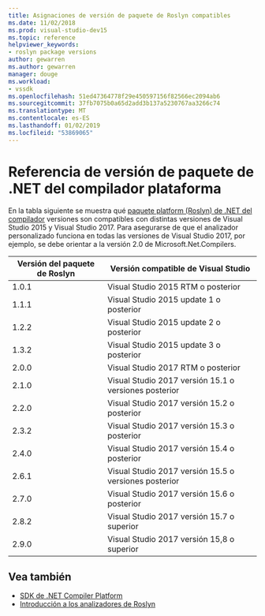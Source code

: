 ```yaml
---
title: Asignaciones de versión de paquete de Roslyn compatibles
ms.date: 11/02/2018
ms.prod: visual-studio-dev15
ms.topic: reference
helpviewer_keywords:
- roslyn package versions
author: gewarren
ms.author: gewarren
manager: douge
ms.workload:
- vssdk
ms.openlocfilehash: 51ed47364778f29e450597156f82566ec2094ab6
ms.sourcegitcommit: 37fb7075b0a65d2add3b137a5230767aa3266c74
ms.translationtype: MT
ms.contentlocale: es-ES
ms.lasthandoff: 01/02/2019
ms.locfileid: "53869065"
---
```

# <a name="net-compiler-platform-package-version-reference"></a>Referencia de versión de paquete de .NET del compilador plataforma

En la tabla siguiente se muestra qué [paquete platform (Roslyn) de .NET del compilador](https://www.nuget.org/packages/Microsoft.Net.Compilers/) versiones son compatibles con distintas versiones de Visual Studio 2015 y Visual Studio 2017. Para asegurarse de que el analizador personalizado funciona en todas las versiones de Visual Studio 2017, por ejemplo, se debe orientar a la versión 2.0 de Microsoft.Net.Compilers.

| Versión del paquete de Roslyn | Versión compatible de Visual Studio |
| - | - |
| 1.0.1 | Visual Studio 2015 RTM o posterior |
| 1.1.1 | Visual Studio 2015 update 1 o posterior |
| 1.2.2 | Visual Studio 2015 update 2 o posterior |
| 1.3.2 | Visual Studio 2015 update 3 o posterior |
| 2.0.0 | Visual Studio 2017 RTM o posterior |
| 2.1.0 | Visual Studio 2017 versión 15.1 o versiones posterior |
| 2.2.0 | Visual Studio 2017 versión 15.2 o posterior |
| 2.3.2 | Visual Studio 2017 versión 15.3 o posterior |
| 2.4.0 | Visual Studio 2017 versión 15.4 o posterior |
| 2.6.1 | Visual Studio 2017 versión 15.5 o versiones posterior |
| 2.7.0 | Visual Studio 2017 versión 15.6 o posterior |
| 2.8.2 | Visual Studio 2017 versión 15.7 o superior |
| 2.9.0 | Visual Studio 2017 versión 15,8 o superior |

## <a name="see-also"></a>Vea también

- [SDK de .NET Compiler Platform](/dotnet/csharp/roslyn-sdk/)
- [Introducción a los analizadores de Roslyn](getting-started-with-roslyn-analyzers.md)
